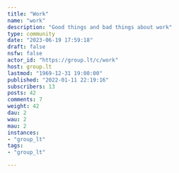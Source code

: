 ```yaml
---
title: "Work" 
name: "work"
description: "Good things and bad things about work"
type: community
date: "2023-06-19 17:59:18"
draft: false
nsfw: false
actor_id: "https://group.lt/c/work"
host: group.lt
lastmod: "1969-12-31 19:00:00"
published: "2022-01-11 22:19:16"
subscribers: 13
posts: 42
comments: 7
weight: 42
dau: 2
wau: 2
mau: 2
instances:
- "group_lt"
tags: 
- "group_lt"

---
```

